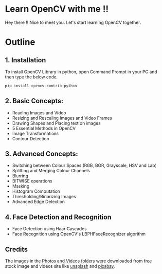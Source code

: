 # Learn OpenCV with me !!
Hey there !! Nice to meet you.
Let's start learning OpenCV together.

# Outline
## 1. Installation
To install OpenCV Library in python, open Command Prompt in your PC and then type the below code.
```bash
pip install opencv-contrib-python
```

## 2. Basic Concepts:
* Reading Images and Video
* Resizing and Rescaling Images and Video Frames
* Drawing Shapes and Placing text on images 
* 5 Essential Methods in OpenCV 
* Image Transformations 
* Contour Detection

## 3. Advanced Concepts:
* Switching between Colour Spaces (RGB, BGR, Grayscale, HSV and Lab)
* Splitting and Merging Colour Channels
* Blurring
* BITWISE operations
* Masking
* Histogram Computation
* Thresholding/Binarizing Images
* Advanced Edge Detection

## 4. Face Detection and Recognition
* Face Detection using Haar Cascades
* Face Recognition using OpenCV's LBPHFaceRecognizer algorithm


## Credits
The images in the [Photos](https://github.com/Vigesh-VS/OpenCV/tree/main/Resources/Photos) and [Videos](http://github.com/Vigesh-VS/OpenCV/tree/main/Resources/Videos) folders were downloaded from free stock image and videos site like [unsplash](https://unsplash.com/) and [pixabay](https://pixabay.com/).
